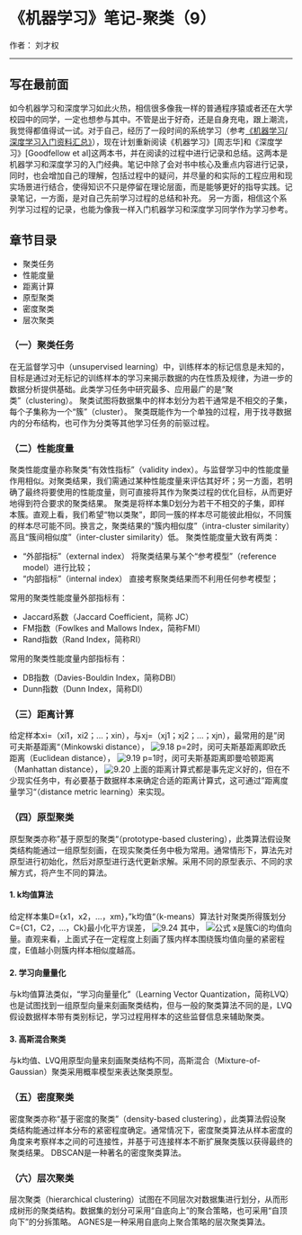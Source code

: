 ﻿# 《机器学习》笔记-聚类（9）

作者： 刘才权

---

## 写在最前面
如今机器学习和深度学习如此火热，相信很多像我一样的普通程序猿或者还在大学校园中的同学，一定也想参与其中。不管是出于好奇，还是自身充电，跟上潮流，我觉得都值得试一试。对于自己，经历了一段时间的系统学习（参考[《机器学习/深度学习入门资料汇总》](https://zhuanlan.zhihu.com/p/30980999)），现在计划重新阅读《机器学习》[周志华]和《深度学习》[Goodfellow et al]这两本书，并在阅读的过程中进行记录和总结。这两本是机器学习和深度学习的入门经典。笔记中除了会对书中核心及重点内容进行记录，同时，也会增加自己的理解，包括过程中的疑问，并尽量的和实际的工程应用和现实场景进行结合，使得知识不只是停留在理论层面，而是能够更好的指导实践。记录笔记，一方面，是对自己先前学习过程的总结和补充。 另一方面，相信这个系列学习过程的记录，也能为像我一样入门机器学习和深度学习同学作为学习参考。

## 章节目录
* 聚类任务
* 性能度量
* 距离计算
* 原型聚类
* 密度聚类
* 层次聚类

### （一）聚类任务
在无监督学习中（unsupervised learning）中，训练样本的标记信息是未知的，目标是通过对无标记的训练样本的学习来揭示数据的内在性质及规律，为进一步的数据分析提供基础。此类学习任务中研究最多、应用最广的是“聚类”（clustering）。
聚类试图将数据集中的样本划分为若干通常是不相交的子集，每个子集称为一个“簇”（cluster）。
聚类既能作为一个单独的过程，用于找寻数据内的分布结构，也可作为分类等其他学习任务的前驱过程。

### （二）性能度量
聚类性能度量亦称聚类“有效性指标”（validity index）。与监督学习中的性能度量作用相似。对聚类结果，我们需通过某种性能度量来评估其好坏；另一方面，若明确了最终将要使用的性能度量，则可直接将其作为聚类过程的优化目标，从而更好地得到符合要求的聚类结果。
聚类是将样本集D划分为若干不相交的子集，即样本簇。直观上看，我们希望“物以类聚”，即同一簇的样本尽可能彼此相似，不同簇的样本尽可能不同。换言之，聚类结果的“簇内相似度”（intra-cluster similarity）高且“簇间相似度”（inter-cluster similarity）低。
聚类性能度量大致有两类：
* “外部指标”（external index）
将聚类结果与某个“参考模型”（reference model）进行比较；
* “内部指标”（internal index）
直接考察聚类结果而不利用任何参考模型；

常用的聚类性能度量外部指标有：
* Jaccard系数（Jaccard Coefficient，简称 JC）
* FM指数（Fowlkes and Mallows Index，简称FMI）
* Rand指数（Rand Index，简称RI）

常用的聚类性能度量内部指标有：
* DB指数（Davies-Bouldin Index，简称DBI）
* Dunn指数（Dunn Index，简称DI）

### （三）距离计算
给定样本xi=（xi1，xi2；...；xin），与xj=（xj1；xj2；...；xjn），最常用的是”闵可夫斯基距离“（Minkowski distance），
![9.18](http://upload-images.jianshu.io/upload_images/4905018-d08a5c6b691af278.png?imageMogr2/auto-orient/strip%7CimageView2/2/w/1240)
p=2时，闵可夫斯基距离即欧氏距离（Euclidean distance），
![9.19](http://upload-images.jianshu.io/upload_images/4905018-19f97beea58a9344.png?imageMogr2/auto-orient/strip%7CimageView2/2/w/1240)
p=1时，闵可夫斯基距离即曼哈顿距离（Manhattan distance），
![9.20](http://upload-images.jianshu.io/upload_images/4905018-5834c54b0862cbe8.png?imageMogr2/auto-orient/strip%7CimageView2/2/w/1240)
上面的距离计算式都是事先定义好的，但在不少现实任务中，有必要基于数据样本来确定合适的距离计算式，这可通过”距离度量学习“（distance metric learning）来实现。

### （四）原型聚类
原型聚类亦称”基于原型的聚类“（prototype-based clustering），此类算法假设聚类结构能通过一组原型刻画，在现实聚类任务中极为常用。通常情形下，算法先对原型进行初始化，然后对原型进行迭代更新求解。采用不同的原型表示、不同的求解方式，将产生不同的算法。

#### 1. k均值算法
给定样本集D={x1，x2，...，xm}，”k均值“（k-means）算法针对聚类所得簇划分C={C1，C2，...，Ck}最小化平方误差，
![9.24](http://upload-images.jianshu.io/upload_images/4905018-4c4a5758b7580f82.png?imageMogr2/auto-orient/strip%7CimageView2/2/w/1240)
其中，
![公式](http://upload-images.jianshu.io/upload_images/4905018-f7a306463c42cd08.png?imageMogr2/auto-orient/strip%7CimageView2/2/w/1240)
x是簇Ci的均值向量。直观来看，上面式子在一定程度上刻画了簇内样本围绕簇均值向量的紧密程度，E值越小则簇内样本相似度越高。

#### 2. 学习向量量化
与k均值算法类似，“学习向量量化”（Learning Vector Quantization，简称LVQ）也是试图找到一组原型向量来刻画聚类结构，但与一般的聚类算法不同的是，LVQ假设数据样本带有类别标记，学习过程用样本的这些监督信息来辅助聚类。

#### 3. 高斯混合聚类
与k均值、LVQ用原型向量来刻画聚类结构不同，高斯混合（Mixture-of-Gaussian）聚类采用概率模型来表达聚类原型。

### （五）密度聚类
密度聚类亦称“基于密度的聚类”（density-based clustering），此类算法假设聚类结构能通过样本分布的紧密程度确定。通常情况下，密度聚类算法从样本密度的角度来考察样本之间的可连接性，并基于可连接样本不断扩展聚类簇以获得最终的聚类结果。
DBSCAN是一种著名的密度聚类算法。

### （六）层次聚类
层次聚类（hierarchical clustering）试图在不同层次对数据集进行划分，从而形成树形的聚类结构。数据集的划分可采用“自底向上”的聚合策略，也可采用“自顶向下”的分拆策略。
AGNES是一种采用自底向上聚合策略的层次聚类算法。




